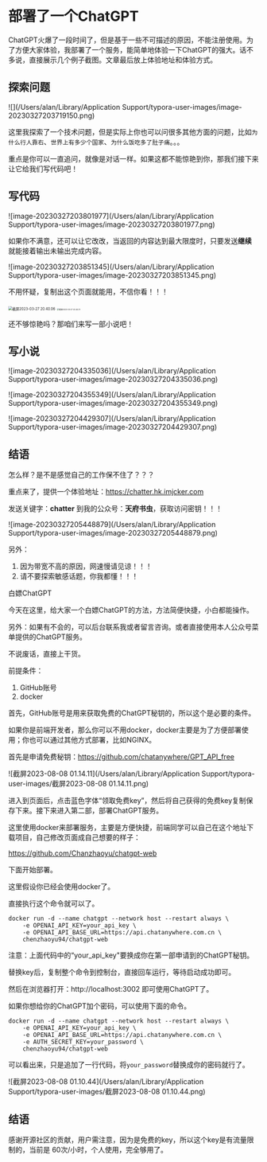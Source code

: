 # 部署了一个ChatGPT

ChatGPT火爆了一段时间了，但是基于一些不可描述的原因，不能注册使用。为了方便大家体验，我部署了一个服务，能简单地体验一下ChatGPT的强大。话不多说，直接展示几个例子截图。文章最后放上体验地址和体验方式。

 ## 探索问题



![](/Users/alan/Library/Application Support/typora-user-images/image-20230327203719150.png)

这里我探索了一个技术问题，但是实际上你也可以问很多其他方面的问题，比如`为什么行人靠右`、`世界上有多少个国家`、`为什么饭吃多了肚子痛`。。。

重点是你可以一直追问，就像是对话一样。如果这都不能惊艳到你，那我们接下来让它给我们写代码吧！

 ## 写代码

![image-20230327203801977](/Users/alan/Library/Application Support/typora-user-images/image-20230327203801977.png)

 如果你不满意，还可以让它改改，当返回的内容达到最大限度时，只要发送**继续** 就能接着输出未输出完成内容。

![image-20230327203851345](/Users/alan/Library/Application Support/typora-user-images/image-20230327203851345.png)

不用怀疑，复制出这个页面就能用，不信你看！！！

<img src="/Users/alan/Desktop/截屏2023-03-27 20.40.06.png" alt="截屏2023-03-27 20.40.06" style="zoom:50%;" />

<img src="/Users/alan/Desktop/截屏2023-03-27 20.40.31.png" alt="截屏2023-03-27 20.40.31" style="zoom:25%;" />

还不够惊艳吗？那咱们来写一部小说吧！

 ## 写小说

![image-20230327204335036](/Users/alan/Library/Application Support/typora-user-images/image-20230327204335036.png)

![image-20230327204355349](/Users/alan/Library/Application Support/typora-user-images/image-20230327204355349.png)

![image-20230327204429307](/Users/alan/Library/Application Support/typora-user-images/image-20230327204429307.png)



## 结语

怎么样？是不是感觉自己的工作保不住了？？？

重点来了，提供一个体验地址：https://chatter.hk.imjcker.com

发送关键字：**chatter** 到我的公众号：**天府书虫**，获取访问密钥！！！

![image-20230327205448879](/Users/alan/Library/Application Support/typora-user-images/image-20230327205448879.png)

另外：

1. 因为带宽不高的原因，网速慢请见谅！！！
2. 请不要探索敏感话题，你我都懂！！！










白嫖ChatGPT



今天在这里，给大家一个白嫖ChatGPT的方法，方法简便快捷，小白都能操作。

另外：如果有不会的，可以后台联系我或者留言咨询。或者直接使用本人公众号菜单提供的ChatGPT服务。

不说废话，直接上干货。



前提条件：

1. GitHub账号
2. docker



首先，GitHub账号是用来获取免费的ChatGPT秘钥的，所以这个是必要的条件。



如果你是前端开发者，那么你可以不用docker，docker主要是为了方便部署使用；你也可以通过其他方式部署，比如NGINX。



首先是申请免费秘钥：https://github.com/chatanywhere/GPT_API_free

![截屏2023-08-08 01.14.11](/Users/alan/Library/Application Support/typora-user-images/截屏2023-08-08 01.14.11.png)

进入到页面后，点击蓝色字体“领取免费key”，然后将自己获得的免费key复制保存下来。接下来进入第二部，部署ChatGPT服务。



这里使用docker来部署服务，主要是方便快捷，前端同学可以自己在这个地址下载项目，自己修改页面成自己想要的样子：

https://github.com/Chanzhaoyu/chatgpt-web



下面开始部署。

这里假设你已经会使用docker了。



直接执行这个命令就可以了。

```shell
docker run -d --name chatgpt --network host --restart always \
	-e OPENAI_API_KEY=your_api_key \
	-e OPENAI_API_BASE_URL=https://api.chatanywhere.com.cn \
	chenzhaoyu94/chatgpt-web
```

注意：上面代码中的“your_api_key"要换成你在第一部申请到的ChatGPT秘钥。

替换key后，复制整个命令到控制台，直接回车运行，等待启动成功即可。

然后在浏览器打开：http://localhost:3002 即可使用ChatGPT了。

如果你想给你的ChatGPT加个密码，可以使用下面的命令。

```shell
docker run -d --name chatgpt --network host --restart always \
	-e OPENAI_API_KEY=your_api_key \
	-e OPENAI_API_BASE_URL=https://api.chatanywhere.com.cn \
	-e AUTH_SECRET_KEY=your_password \
	chenzhaoyu94/chatgpt-web
```

可以看出来，只是追加了一行代码，将`your_password`替换成你的密码就行了。



![截屏2023-08-08 01.10.44](/Users/alan/Library/Application Support/typora-user-images/截屏2023-08-08 01.10.44.png)



## 结语

感谢开源社区的贡献，用户需注意，因为是免费的key，所以这个key是有流量限制的，当前是 60次/小时，个人使用，完全够用了。

